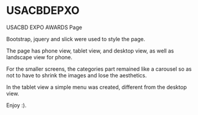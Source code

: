 # USACBDEPXO


USACBD EXPO AWARDS Page

Bootstrap, jquery and slick were used to style the page.

The page has phone view, tablet view, and desktop view, as well as landscape view for phone.

For the smaller screens, the categories part remained like a carousel so as not to have to shrink the images and lose the aesthetics.

In the tablet view a simple menu was created, different from the desktop view.

Enjoy :).
